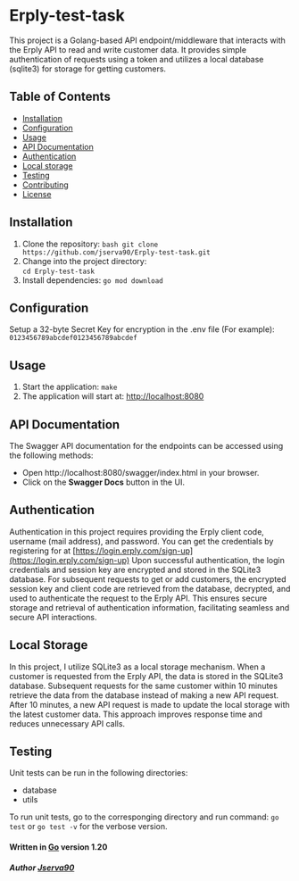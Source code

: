 # Erply-test-task

This project is a Golang-based API endpoint/middleware that interacts with the Erply API to read and write customer data. It provides simple authentication of requests using a token and utilizes a local database (sqlite3) for storage for getting customers.

## Table of Contents

- [Installation](#installation)
- [Configuration](#configuration)
- [Usage](#usage)
- [API Documentation](#api-documentation)
- [Authentication](#authentication)
- [Local storage](#local-storage)
- [Testing](#testing)
- [Contributing](#contributing)
- [License](#license)

## Installation

1. Clone the repository:
   ```bash git clone https://github.com/jserva90/Erply-test-task.git```
2. Change into the project directory:   
   ```cd Erply-test-task```
3. Install dependencies:
    ```go mod download```

## Configuration
Setup a 32-byte Secret Key for encryption in the .env file (For example):
    ```0123456789abcdef0123456789abcdef```

## Usage
1. Start the application:
    ```make```
2. The application will start at: [http://localhost:8080](http://localhost:8080)

## API Documentation
The Swagger API documentation for the endpoints can be accessed using the following methods:
- Open http://localhost:8080/swagger/index.html in your browser.
- Click on the **Swagger Docs** button in the UI.

## Authentication
Authentication in this project requires providing the Erply client code, username (mail address), and password. You can get the credentials by registering for at [https://login.erply.com/sign-up](https://login.erply.com/sign-up)
Upon successful authentication, the login credentials and session key are encrypted and stored in the SQLite3 database. For subsequent requests to get or add customers, the encrypted session key and client code are retrieved from the database, decrypted, and used to authenticate the request to the Erply API. This ensures secure storage and retrieval of authentication information, facilitating seamless and secure API interactions.

## Local Storage
In this project, I utilize SQLite3 as a local storage mechanism. When a customer is requested from the Erply API, the data is stored in the SQLite3 database. Subsequent requests for the same customer within 10 minutes retrieve the data from the database instead of making a new API request. After 10 minutes, a new API request is made to update the local storage with the latest customer data. This approach improves response time and reduces unnecessary API calls.

## Testing
Unit tests can be run in the following directories:
- database
- utils

To run unit tests, go to the corresponging directory and run command:
    ```go test``` or ```go test -v``` for the verbose version.

#### Written in [Go](https://go.dev/) version 1.20

##### Author [Jserva90](https://github.com/jserva90)